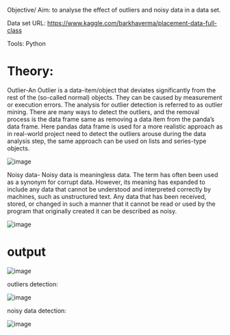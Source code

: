 Objective/ Aim:  to analyse the effect of outliers and noisy data in a data set.

Data set URL:  https://www.kaggle.com/barkhaverma/placement-data-full-class

Tools: Python

# Theory: 

Outlier-An Outlier is a data-item/object that deviates significantly from the rest of the (so-called normal) objects. They can be caused by measurement or
execution errors. The analysis for outlier detection is referred to as outlier mining. There are many ways to detect the outliers, and the removal process is the
data frame same as removing a data item from the panda’s data frame.
Here pandas data frame is used for a more realistic approach as in real-world project need to detect the outliers arouse during the data analysis step, the same 
approach can be used on lists and series-type objects.

![image](https://user-images.githubusercontent.com/80147820/172344708-1a3985c5-2dc3-479b-95cc-d5064b25bb1d.png)

Noisy data- Noisy data is meaningless data. The term has often been used as a synonym for corrupt data. However, its meaning has expanded to include any data that
cannot be understood and interpreted correctly by machines, such as unstructured text. Any data that has been received, stored, or changed in such a manner that it
cannot be read or used by the program that originally created it can be described as noisy.

![image](https://user-images.githubusercontent.com/80147820/172344812-57351439-7bcb-4f14-a9dc-7cd5f0deaf3a.png)

# output

![image](https://user-images.githubusercontent.com/80147820/172344900-87c66da5-35e9-4cc4-a465-4d804cd22c4f.png)

outliers detection:

![image](https://user-images.githubusercontent.com/80147820/172344982-19a987a6-3649-4e27-8da7-09dc88256080.png)

noisy data detection:

![image](https://user-images.githubusercontent.com/80147820/172345077-092f068e-db3b-43f5-add4-562947f19205.png)
